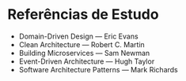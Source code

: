 # Referências de Estudo

- Domain-Driven Design — Eric Evans
- Clean Architecture — Robert C. Martin
- Building Microservices — Sam Newman
- Event-Driven Architecture — Hugh Taylor
- Software Architecture Patterns — Mark Richards
